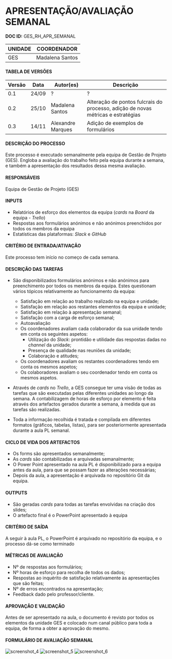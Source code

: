 # APRESENTAÇÃO/AVALIAÇÃO SEMANAL

**DOC ID:** GES\_RH\_APR\_SEMANAL

| UNIDADE | COORDENADOR |
|---------|-------------|
|   GES   |Madalena Santos|

#### TABELA DE VERSÕES

| Versão | Data | Autor(es) | Descrição
|---|---|---|---|
|0.1|24/09|?|?|
|0.2|25/10|Madalena Santos|Alteração de pontos fulcrais do processo, adição de novas métricas e estratégias|
|0.3|14/11|Alexandre Marques|Adição de exemplos de formulários|

#### DESCRIÇÃO DO PROCESSO

Este processo é executado semanalmente pela equipa de Gestão de Projeto (GES). Engloba a avaliação do trabalho feito pela equipa durante a semana, e também a apresentação dos resultados dessa mesma avaliação.

#### RESPONSÁVEIS

Equipa de Gestão de Projeto (GES)

#### INPUTS

* Relatórios de esforço dos elementos da equipa (_cards_ na _Board_ da equipa - _Trello_)
* Respostas aos formulários anónimos e não anónimos preenchidos por todos os membros da equipa
* Estatísticas das plataformas: _Slack_ e _GitHub_

#### CRITÉRIO DE ENTRADA/ATIVAÇÃO

Este processo tem início no começo de cada semana.

#### DESCRIÇÃO DAS TAREFAS

* São disponibilizados formulários anónimos e não anónimos para preenchimento por todos os membros da equipa. Estes questionam vários tópicos relativamente ao funcionamento da equipa:
	* Satisfação em relação ao trabalho realizado na equipa e unidade;
	* Satisfação em relação aos restantes elementos da equipa e unidade;
	* Satisfação em relação à apresentação semanal;
	* Satisfação com a carga de esforço semanal;
	* Autoavaliação
	* Os coordenadores avaliam cada colaborador da sua unidade tendo em conta os seguintes aspetos:
		* Utilização do _Slack_: prontidão e utilidade das respostas dadas no _channel_ da unidade;
		* Presença de qualidade nas reuniões da unidade;
		* Colaboração e atitudes;
	* Os coordenadores avaliam os restantes coordenadores tendo em conta os mesmos aspetos;
	* Os colaboradores avaliam o seu coordenador tendo em conta os mesmos aspetos.

	
* Através de _cards_ no _Trello_, a GES consegue ter uma visão de todas as tarefas que são executadas pelas diferentes unidades ao longo da semana. A contabilizagem de horas de esforço por elemento é feita através dos artefactos gerados durante a semana, à medida que as tarefas são realizadas.
* Toda a informação recolhida é tratada e compilada em diferentes formatos (gráficos, tabelas, listas), para ser posteriormente apresentada durante a aula PL semanal.

#### CICLO DE VIDA DOS ARTEFACTOS

* Os forms são apresentados semanalmente;
* As _cards_ são contabilizadas e arquivadas semanalmente;
* O Power Point apresentado na aula PL é disponibilizado para a equipa antes da aula, para que se possam fazer as alterações necessárias;
* Depois da aula, a apresentação é arquivada no repositório Git da equipa.

#### OUTPUTS

* São geradas _cards_ para todas as tarefas envolvidas na criação dos slides;
* O artefacto final é o PowerPoint apresentado à equipa

#### CRITÉRIO DE SAÍDA

A seguir à aula PL, o PowerPoint é arquivado no repositório da equipa, e o processo dá-se como terminado

#### MÉTRICAS DE AVALIAÇÃO

* Nº de respostas aos formulários;
* Nº horas de esforço para recolha de todos os dados;
* Respostas ao inquérito de satisfação relativamente às apresentações que são feitas;
* Nº de erros encontrados na apresentação;
* Feedback dado pelo professor/cliente.

#### APROVAÇÃO E VALIDAÇÃO

Antes de ser apresentado na aula, o documento é revisto por todos os elementos da unidade GES e colocado num canal público para toda a equipa, de forma a obter a aprovação do mesmo.

#### FORMULÁRIO DE AVALIAÇÃO SEMANAL

![screenshot_4](https://user-images.githubusercontent.com/34454795/48517486-5d055300-e85e-11e8-9096-4faf3608ee12.png)
![screenshot_5](https://user-images.githubusercontent.com/34454795/48517495-60004380-e85e-11e8-9056-42f67980c9f7.png)
![screenshot_6](https://user-images.githubusercontent.com/34454795/48517500-64c4f780-e85e-11e8-911c-2ecdf4eb622a.png)

